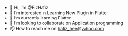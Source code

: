 - 👋 Hi, I’m @FizHafiz
- 👀 I’m interested in Learning New Plugin in Flutter 
- 🌱 I’m currently learning Flutter
- 💞️ I’m looking to collaborate on Application programming
- 📫 How to reach me on hafiz_hee@yahoo.com

<!---
FizHafiz/FizHafiz is a ✨ special ✨ repository because its `README.md` (this file) appears on your GitHub profile.
You can click the Preview link to take a look at your changes.
--->

